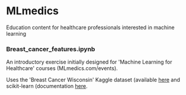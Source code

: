 # MLmedics
Education content for healthcare professionals interested in machine learning


### Breast_cancer_features.ipynb
An introductory exercise initially designed for 'Machine Learning for Healthcare' courses (MLmedics.com/events).

Uses the 'Breast Cancer Wisconsin' Kaggle dataset (available [here](https://www.kaggle.com/uciml/breast-cancer-wisconsin-data/downloads/breast-cancer-wisconsin-data.zip/2) and scikit-learn (documentation [here](https://scikit-learn.org/).

